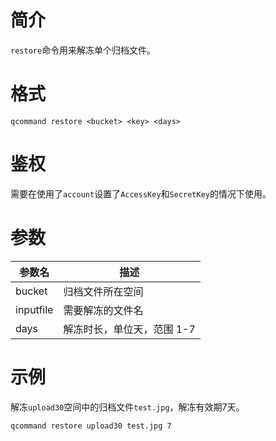 # 简介

`restore`命令用来解冻单个归档文件。

# 格式
```
qcommand restore <bucket> <key> <days>
```

# 鉴权

需要在使用了`account`设置了`AccessKey`和`SecretKey`的情况下使用。

# 参数

|参数名|描述|
|-----|-----|
|bucket|归档文件所在空间|
|inputfile| 需要解冻的文件名|
|days| 解冻时长，单位天，范围 1-7|

# 示例

解冻`upload30`空间中的归档文件`test.jpg`，解冻有效期7天。

```
qcommand restore upload30 test.jpg 7
```

